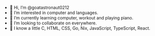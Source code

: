 - 👋 Hi, I’m @goatastronaut0212
- 👀 I’m interested in computer and languages.
- 🌱 I’m currently learning computer, workout and playing piano.
- 💞️ I’m looking to collaborate on everywhere.
- 📖 I know a little C, HTML, CSS, Go, Nix, JavaScript, TypeScript, React.
